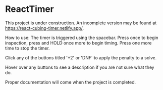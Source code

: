 # ReactTimer

This project is under construction. An incomplete version may be found at https://react-cubing-timer.netlify.app/.

How to use:
The timer is triggered using the spacebar. Press once to begin inspection, press and HOLD once more to begin timing. Press one more time to stop the timer.

Click any of the buttons titled '+2' or 'DNF' to apply the penalty to a solve.

Hover over any buttons to see a description if you are not sure what they do.

Proper documentation will come when the project is completed.
